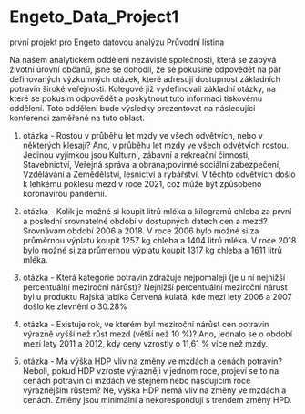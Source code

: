 # Engeto_Data_Project1
první projekt pro Engeto datovou analýzu
Průvodní listina

Na našem analytickém oddělení nezávislé společnosti, která se zabývá životní úrovní občanů, jsne se dohodli, že se pokusíne odpovědět na pár definovaných výzkumných otázek, které adresují dostupnost základních potravin široké veřejnosti. Kolegové již vydefinovali základní otázky, na které se pokusím odpovědět a poskytnout tuto informaci tiskovému oddělení. Toto oddělení bude výsledky prezentovat na následující konferenci zaměřené na tuto oblast.

1. otázka - Rostou v průběhu let mzdy ve všech odvětvích, nebo v některých klesají?
   Ano, v průběhu let mzdy ve všech odvětvích rostou. Jedinou vyjímkou jsou Kulturní, zábavní a rekreační činnosti, Stavebnictví, Veřejná správa a obrana;povinné sociální zabezpečení, Vzdělávání a Zemědělství, lesnictví a rybářství. V těchto odvětvích došlo k lehkému poklesu mezd v roce 2021, což může být způsobeno koronavirou pandemií.

2. otázka - Kolik je možné si koupit litrů mléka a kilogramů chleba za první a poslední srovnatelné období v dostupných datech cen a mezd?
   Srovnávám období 2006 a 2018. V roce 2006 bylo možné si za průměrnou výplatu koupit 1257 kg chleba a 1404 litrů mléka. V roce 2018 bylo možné si za průmernou výplatu koupit 1317 kg chleba a 1611 litrů mléka.
   
3. otázka - Která kategorie potravin zdražuje nejpomaleji (je u ní nejnižší percentuální meziroční nárůst)?
   Nejnižší percentuální meziroční nárust byl u produktu Rajská jablka Červená kulatá, kde mezi lety 2006 a 2007 došlo ke zlevnění o 30.28%

4. otázka - Existuje rok, ve kterém byl meziroční nárůst cen potravin výrazně vyšší než růst mezd (větší než 10 %)?
   Ano, jednalo se o období mezi lety 2011 a 2012, kdy ceny vzrostly o 11,61 % více než mzdy.

5. otázka - Má výška HDP vliv na změny ve mzdách a cenách potravin? Neboli, pokud HDP vzroste výrazněji v jednom roce, projeví se to na cenách potravin či mzdách ve stejném nebo násdujícím roce výraznějším růstem?
   Ne, výška HDP nemá vliv na změny ve mzdách a cenách. Změny jsou minimální a nekorespondují s trendem změny HPD.

